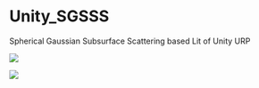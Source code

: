 # Unity_SGSSS
 Spherical Gaussian Subsurface Scattering based Lit of Unity URP

![](D:\MyRes\SGSSS\Unity_SGSSS\SCRN1.png)



![](D:\MyRes\SGSSS\Unity_SGSSS\SCRN2.png)

